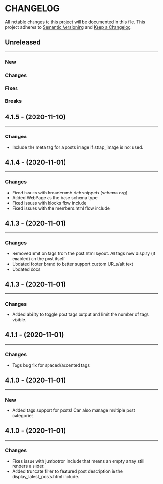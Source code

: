 # CHANGELOG

All notable changes to this project will be documented in this file.
This project adheres to [Semantic Versioning](http://semver.org/) and [Keep a Changelog](http://keepachangelog.com/).

## Unreleased

---

### New

### Changes

### Fixes

### Breaks

## 4.1.5 - (2020-11-10)

---

### Changes

- Include the meta tag for a posts image if strap_image is not used.

## 4.1.4 - (2020-11-01)

---

### Changes

- Fixed issues with breadcrumb rich snippets (schema.org)
- Added WebPage as the base schema type
- Fixed issues with blocks flow include
- Fixed issues with the members.html flow include

## 4.1.3 - (2020-11-01)

---

### Changes

- Removed limit on tags from the post.html layout. All tags now display (if enabled) on the post itself.
- Updated footer brand to better support custom URLs/alt text
- Updated docs

## 4.1.3 - (2020-11-01)

---

### Changes

- Added ability to toggle post tags output and limit the number of tags visible.

## 4.1.1 - (2020-11-01)

---

### Changes

- Tags bug fix for spaced/accented tags

## 4.1.0 - (2020-11-01)

---

### New

- Added tags support for posts! Can also manage multiple post categories.

## 4.1.0 - (2020-11-01)

---

### Changes

- Fixes issue with jumbotron include that means an empty array still renders a slider.
- Added truncate filter to featured post description in the display_latest_posts.html include.
